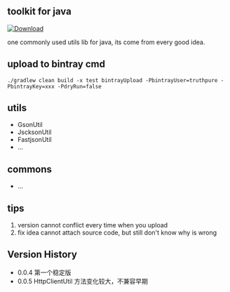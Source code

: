 toolkit for java
---
[ ![Download](https://api.bintray.com/packages/truthpure/maven/toolkit/images/download.svg) ](https://bintray.com/truthpure/maven/toolkit/_latestVersion)

one commonly used utils lib for java, its come from every good idea.

## upload to bintray cmd
``
./gradlew clean build -x test bintrayUpload -PbintrayUser=truthpure -PbintrayKey=xxx -PdryRun=false
``
## utils
- GsonUtil
- JscksonUtil
- FastjsonUtil
- ...

## commons
- ...

## tips
1. version cannot conflict every time when you upload
2. fix idea cannot attach source code, but still don't know why is wrong

## Version History
- 0.0.4 第一个稳定版
- 0.0.5 HttpClientUtil 方法变化较大，不兼容早期